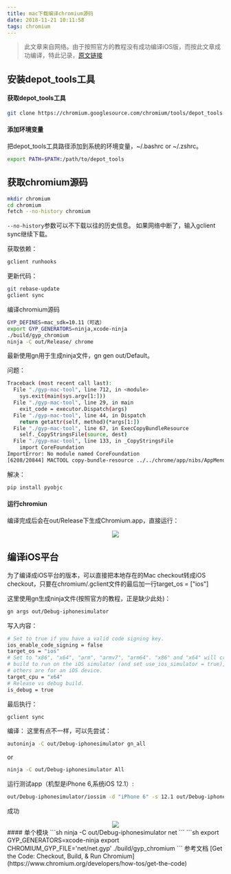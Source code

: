 ```yaml
---
title: mac下载编译chromium源码
date: 2018-11-21 10:11:58
tags: chromium
---
```


> 此文章来自网络。由于按照官方的教程没有成功编译iOS版，而按此文章成功编译，特此记录，[原文链接](http://www.alonemonkey.com/2016/06/15/chromium-source-compile/)

## 安装depot_tools工具
#### 获取depot_tools工具
```sh
git clone https://chromium.googlesource.com/chromium/tools/depot_tools.git
```
#### 添加环境变量
把depot_tools工具路径添加到系统的环境变量，~/.bashrc or ~/.zshrc。
```sh
export PATH=$PATH:/path/to/depot_tools
```
## 获取chromium源码
```sh
mkdir chromium
cd chromium
fetch --no-history chromium
```

`--no-history`参数可以不下载以往的历史信息。
如果网络中断了，输入gclient sync继续下载。

获取依赖：
```sh
gclient runhooks
```

更新代码：
```sh
git rebase-update
gclient sync
```
编译chromium源码
```sh
GYP_DEFINES=mac_sdk=10.11（可选）
export GYP_GENERATORS=ninja,xcode-ninja
./build/gyp_chromium
ninja -C out/Release/ chrome
```
最新使用gn用于生成ninja文件，gn gen out/Default。

问题：
```sh
Traceback (most recent call last):
  File "./gyp-mac-tool", line 712, in <module>
    sys.exit(main(sys.argv[1:]))
  File "./gyp-mac-tool", line 29, in main
    exit_code = executor.Dispatch(args)
  File "./gyp-mac-tool", line 44, in Dispatch
    return getattr(self, method)(*args[1:])
  File "./gyp-mac-tool", line 67, in ExecCopyBundleResource
    self._CopyStringsFile(source, dest)
  File "./gyp-mac-tool", line 133, in _CopyStringsFile
    import CoreFoundation
ImportError: No module named CoreFoundation
[6208/20844] MACTOOL copy-bundle-resource ../../chrome/app/nibs/AppMenu.xib
```
解决：
```sh
pip install pyobjc
```
#### 运行chromiun
编译完成后会在out/Release下生成Chromium.app，直接运行：
<div style="text-align: center;">
  <img src="1.png"/>
</div>

## 编译iOS平台
为了编译成iOS平台的版本，可以直接把本地存在的Mac checkout转成iOS checkout，只要在chromium/.gclient文件的最后加一行target_os = ["ios"]

这里使用gn生成ninja文件(按照官方的教程，正是缺少此处)：
```sh
gn args out/Debug-iphonesimulator
```

写入内容：
```sh
# Set to true if you have a valid code signing key.
ios_enable_code_signing = false
target_os = "ios"
# Set to "x86", "x64", "arm", "armv7", "arm64". "x86" and "x64" will create a
# build to run on the iOS simulator (and set use_ios_simulator = true), all
# others are for an iOS device.
target_cpu = "x64"
# Release vs debug build.
is_debug = true
```
最后执行：
```sh
gclient sync
```
编译：
这里有点不一样，可以先尝试：
```sh
autoninja -C out/Debug-iphonesimulator gn_all
```
or

```sh
ninja -C out/Debug-iphonesimulator All
```
运行测试app（机型是iPhone 6,系统iOS 12.1）:
```sh
out/Debug-iphonesimulator/iossim -d "iPhone 6" -s 12.1 out/Debug-iphonesimulator/Chromium.app
```
成功
<div style="text-align: center;">
  <img src="ios.png"/>
</div>
#### 单个模块
```sh
ninja -C out/Debug-iphonesimulator net
```
```sh
export GYP_GENERATORS=xcode-ninja 
export CHROMIUM_GYP_FILE='net/net.gyp'
./build/gyp_chromium
```
参考文档
[Get the Code: Checkout, Build, & Run Chromium](https://www.chromium.org/developers/how-tos/get-the-code)